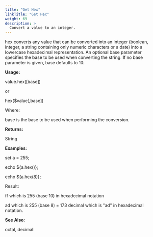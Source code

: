 ```yaml
---
title: "Get Hex"
linkTitle: "Get Hex"
weight: 69
description: >
  Convert a value to an integer. 
---
```


hex converts any value that can be converted into an integer (boolean, integer, a string containing only numeric characters or a date) into a lowercase hexadecimal representation. An optional base parameter specifies the base to be used when converting the string. If no base parameter is given, base defaults to 10.

**Usage:**

value.hex([base])

or

hex($value[,base])

Where:

base is the base to be used when performing the conversion.

**Returns:**

String.

**Examples:**

set a = 255;

echo ${a.hex()};

echo ${a.hex(8)};

Result:

ff which is 255 (base 10) in hexadecimal notation

ad which is 255 (base 8) = 173 decimal which is "ad" in hexadecimal notation.

**See Also:**

octal, decimal
